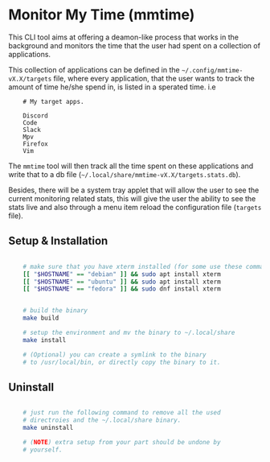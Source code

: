 # Monitor My Time (mmtime)

This CLI tool aims at offering a deamon-like process that works in the background and monitors the
time that the user had spent on a collection of applications.

This collection of applications can be defined in the `~/.config/mmtime-vX.X/targets` file, where every
application, that the user wants to track the amount of time he/she spend in, is listed in a sperated
time. i.e

```
    # My target apps.

    Discord 
    Code 
    Slack 
    Mpv 
    Firefox 
    Vim 

```


The `mmtime` tool will then track all the time spent on these applications and write that to a 
db file (`~/.local/share/mmtime-vX.X/targets.stats.db`).

Besides, there will be a system tray applet that will allow the user to see the current monitoring related stats, this will give the user the ability to see the stats live and also through a menu item reload the configuration file (`targets` file).

## Setup & Installation

```sh

    # make sure that you have xterm installed (for some use these commands)
    [[ "$HOSTNAME" == "debian" ]] && sudo apt install xterm
    [[ "$HOSTNAME" == "ubuntu" ]] && sudo apt install xterm
    [[ "$HOSTNAME" == "fedora" ]] && sudo dnf install xterm


    # build the binary 
    make build

    # setup the environment and mv the binary to ~/.local/share
    make install

    # (Optional) you can create a symlink to the binary
    # to /usr/local/bin, or directly copy the binary to it.

```

## Uninstall 

```sh

    # just run the following command to remove all the used
    # directroies and the ~/.local/share binary.
    make uninstall

    # (NOTE) extra setup from your part should be undone by
    # yourself.

```




